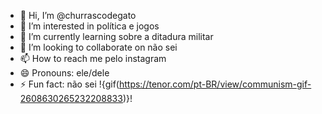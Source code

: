 - 👋 Hi, I’m @churrascodegato
- 👀 I’m interested in política e jogos
- 🌱 I’m currently learning sobre a ditadura militar
- 💞️ I’m looking to collaborate on não sei
- 📫 How to reach me pelo instagram
- 😄 Pronouns: ele/dele
- ⚡ Fun fact: não sei
!{gif(https://tenor.com/pt-BR/view/communism-gif-2608630265232208833)}!
<!---
churrascodegato/churrascodegato is a ✨ special ✨ repository because its `README.md` (this file) appears on your GitHub profile.
You can click the Preview link to take a look at your changes.
--->
